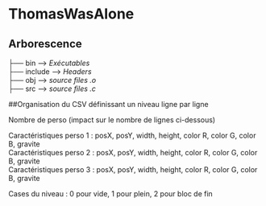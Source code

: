 # ThomasWasAlone

## Arborescence

├── bin  --> *Exécutables*    
├── include  --> *Headers*  
├── obj  --> *source files .o*  
├── src  --> *source files .c*  


##Organisation du CSV définissant un niveau ligne par ligne

Nombre de perso (impact sur le nombre de lignes ci-dessous)  

Caractéristiques perso 1 : posX, posY, width, height, color R, color G, color B, gravite  
Caractéristiques perso 2 : posX, posY, width, height, color R, color G, color B, gravite  
Caractéristiques perso 3 : posX, posY, width, height, color R, color G, color B, gravite  

Cases du niveau : 0 pour vide, 1 pour plein, 2 pour bloc de fin  
